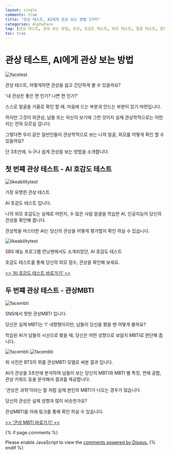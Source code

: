 ```yaml
---
layout: single
comments: true
title: "관상 테스트, AI에게 관상 보는 방법 2가지"
categories: AlphaFace
tag: [관상 테스트, 관상 보는 방법, 관상, 호감도 테스트, 외모 테스트, 얼굴 테스트, 알파페이스, alphaface]
toc: true
---
```



  <!-- Google addsense -->
  <script async src="https://pagead2.googlesyndication.com/pagead/js/adsbygoogle.js?client=ca-pub-2367691231152778"
    crossorigin="anonymous"></script>
  <!-- 상단 2개 -->
  <ins class="adsbygoogle" style="display:block" data-ad-client="ca-pub-2367691231152778" data-ad-slot="7442206282"
    data-ad-format="auto" data-full-width-responsive="true"></ins>
  <script>
    (adsbygoogle = window.adsbygoogle || []).push({});
  </script>


# 관상 테스트, AI에게 관상 보는 방법

![facetest](/assets/img/34-1.jpg)

관상 테스트, 어떻게하면 관상을 쉽고 간단하게 볼 수 있을까요?

'내 관상은 좋은 편 인가? 나쁜 편 인가?'

스스로 얼굴을 거울로 확인 할 때, 마음에 드는 부분과 안드는 부분이 있기 마련입니다.

하지만 그것이 외관상, 남들 또는 자신이 보기에 그런 것이지 실제 관상학적으로는 어떤지는 전혀 모르실 겁니다.

그렇다면 우리 같은 일반인들이 관상학적으로 보는 나의 얼굴, 외모를 어떻게 확인 할 수 있을까요?

단 3초만에, 누구나 쉽게 관상을 보는 방법을 소개합니다.


## 첫 번쨰 관상 테스트 - AI 호감도 테스트

![likeabilitytest](/assets/img/34-3.jpg)

가장 유명한 관상 테스트

AI 호감도 테스트 입니다.

나의 외모 호감도는 실제로 어떤지, 수 많은 사람 얼굴을 학습한 AI, 인공지능이 당신의 관상을 확인해 줍니다.

관상학을 마스터한 AI는 당신의 관상을 어떻게 평가할지 확인 하실 수 있습니다.

![likeabilitytest](/assets/img/30-1.jpg)

SBS 예능 프로그램 런닝맨에서도 소개되었던, AI 호감도 테스트

호감도 테스트를 통해 당신의 외모 점수, 관상을 확인해 보세요.

<a href="https://alphaface-ai.com/likeabilitytest/">>> 'AI 호감도 테스트 바로가기' <<</a>


## 두 번쨰 관상 테스트 - 관상MBTI

![facembti](/assets/img/36-2.jpg)

SNS에서 핫한 관상MBTI 입니다.

당신은 실제 MBTI는 'I' 내향형이지만, 남들이 당신을 봤을 땐 어떻게 볼까요?

학습된 AI가 남들의 시선으로 봤을 때, 당신은 어떤 성향으로 보일지 MBTI로 판단해 줍니다.

![facembti](/assets/img/35-3.jpg)
![facembti](/assets/img/35-4.jpg)

위 사진은 BTS의 뷔를 관상MBTI 모델로 써본 결과 입니다.

AI가 관상을 3초만에 분석하여 남들이 보는 당신의 MBTI와 MBTI 별 특징, 연애 궁합, 관상 키워드 등을 분석해서 결과를 제공합니다.

'관상은 과학'이라는 말 처럼 실제 본인의 MBTI가 나오는 경우가 많습니다.

당신의 관상은 실제 성향과 많이 비슷한가요?

관상MBTI를 아래 링크를 통해 확인 하실 수 있습니다.

<a href="https://alphaface-ai.com/facembti/">>> '관상 MBTI 바로가기' <<</a>


  <!-- Google addsense -->
  <script async src="https://pagead2.googlesyndication.com/pagead/js/adsbygoogle.js?client=ca-pub-2367691231152778"
    crossorigin="anonymous"></script>
  <!-- alphaface.footer.add -->
  <ins class="adsbygoogle" style="display:block" data-ad-client="ca-pub-2367691231152778" data-ad-slot="8141421734"
    data-ad-format="auto" data-full-width-responsive="true"></ins>
  <script>
    (adsbygoogle = window.adsbygoogle || []).push({});
  </script>


{% if page.comments %}
<div id="disqus_thread"></div>
<script>
    /**
    *  RECOMMENDED CONFIGURATION VARIABLES: EDIT AND UNCOMMENT THE SECTION BELOW TO INSERT DYNAMIC VALUES FROM YOUR PLATFORM OR CMS.
    *  LEARN WHY DEFINING THESE VARIABLES IS IMPORTANT: https://disqus.com/admin/universalcode/#configuration-variables    */
    
    var disqus_config = function () {
    this.page.url = "{{ page.url | absolute_url }};";  // Replace PAGE_URL with your page's canonical URL variable
    this.page.identifier = "{{ page.id }}";; // Replace PAGE_IDENTIFIER with your page's unique identifier variable
    };
    
    (function() { // DON'T EDIT BELOW THIS LINE
    var d = document, s = d.createElement('script');
    s.src = 'https://alphafaceblog.disqus.com/embed.js';
    s.setAttribute('data-timestamp', +new Date());
    (d.head || d.body).appendChild(s);
    })();
</script>
<noscript>Please enable JavaScript to view the <a href="https://disqus.com/?ref_noscript">comments powered by Disqus.</a></noscript>
{% endif %}